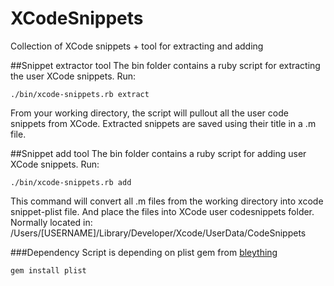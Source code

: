 XCodeSnippets
=============

Collection of XCode snippets + tool for extracting and adding

##Snippet extractor tool
The bin folder contains a ruby script for extracting the user XCode snippets. Run:

    ./bin/xcode-snippets.rb extract

From your working directory, the script will pullout all the user code snippets from XCode. Extracted snippets are saved using their title in a .m file.

##Snippet add tool
The bin folder contains a ruby script for adding user XCode snippets. Run:

    ./bin/xcode-snippets.rb add

This command will convert all .m files from the working directory into xcode snippet-plist file. And place the files into XCode user codesnippets folder. Normally located in: /Users/[USERNAME]/Library/Developer/Xcode/UserData/CodeSnippets

###Dependency
Script is depending on plist gem from [bleything](https://github.com/bleything/plist)  

    gem install plist
